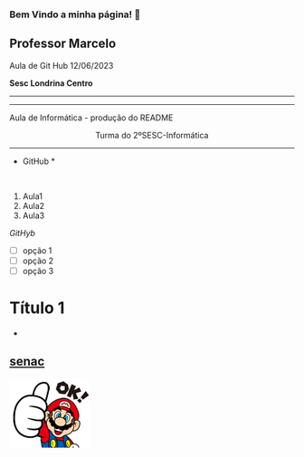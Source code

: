 ### Bem Vindo a minha página! 👋

<h2> Professor Marcelo </h2>

Aula de Git Hub 12/06/2023

<b> Sesc Londrina Centro </b>

<hr>
<hr>

Aula de Informática - produção do README

<p align="center">Turma do 2ºSESC-Informática</p>

<hr>

* GitHub *

<br>

1. Aula1
0. Aula2
1. Aula3

_GitHyb_

- [ ] opção 1
- [ ] opção 2
- [ ] opção 3

# Título 1
-
[senac](https://www.senac.com.br)
-
<img src="mario.png">



<!--
**marceloyysenac/marceloyysenac** is a ✨ _special_ ✨ repository because its `README.md` (this file) appears on your GitHub profile.

Here are some ideas to get you started:

- 🔭 I’m currently working on ...
- 🌱 I’m currently learning ...
- 👯 I’m looking to collaborate on ...
- 🤔 I’m looking for help with ...
- 💬 Ask me about ...
- 📫 How to reach me: ...
- 😄 Pronouns: ...
- ⚡ Fun fact: ...
-->
